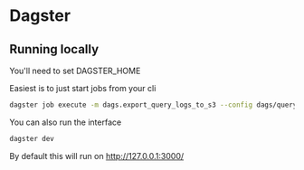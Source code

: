 # Dagster

## Running locally

You'll need to set DAGSTER_HOME

Easiest is to just start jobs from your cli
```bash
dagster job execute -m dags.export_query_logs_to_s3 --config dags/query_log_example.yaml
```

You can also run the interface
```bash
dagster dev
```

By default this will run on http://127.0.0.1:3000/
